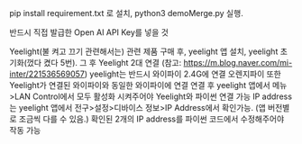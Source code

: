 pip install requirement.txt 로 설치,
python3 demoMerge.py 실행. 

반드시 직접 발급한 Open AI API Key를 넣을 것  

Yeelight(불 켜고 끄기 관련해서는) 관련 제품 구매 후, 
yeelight 앱 설치, yeelight 초기화(껐다 켰다 5번). 그 후 Yeelight 2대 연결 (참고: https://m.blog.naver.com/mi-inter/221536569057)
yeelight는 반드시 와이파이 2.4G에 연결
오렌지파이 또한 Yeelight가 연결된 와이파이와 동일한 와이파이에 연결
연결 후 yeelight 앱에서 메뉴>LAN Control에서 모두 활성화 시켜주어야 Yeelight와 파이썬 연결 가능
IP address는 yeelight 앱에서 전구>설정>디바이스 정보>IP Address에서 확인가능. (앱 버전별로 조금씩 다를 수 있음.)
확인된 2개의 IP address를 파이썬 코드에서 수정해주어야 작동 가능
